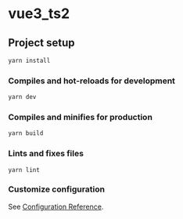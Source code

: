 # vue3_ts2

## Project setup

```bash
yarn install
```

### Compiles and hot-reloads for development

```bash
yarn dev
```

### Compiles and minifies for production

```bash
yarn build
```

### Lints and fixes files

```
yarn lint
```

### Customize configuration

See [Configuration Reference](https://cli.vuejs.org/config/).
